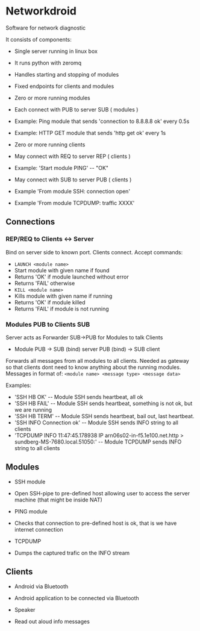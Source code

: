 Networkdroid
============

Software for network diagnostic 

It consists of components:
* Single server running in linux box
 * It runs python with zeromq
 * Handles starting and stopping of modules
 * Fixed endpoints for clients and modules
 
* Zero or more running modules
 * Each connect with PUB to server SUB ( modules )
 * Example: Ping module that sends 'connection to 8.8.8.8 ok' every 0.5s
 * Example: HTTP GET module that sends 'http get ok' every 1s
 
* Zero or more running clients
* May connect with REQ to server REP ( clients )
 * Example: 'Start module PING' -- "OK"
* May connect with SUB to server PUB ( clients )
 * Example 'From module SSH: connection open'
 * Example 'From module TCPDUMP: traffic XXXX'


## Connections


### REP/REQ to Clients <-> Server

Bind on server side to known port. Clients connect. Accept commands:
 * ```LAUNCH <module name> ```
  * Start module with given name if found
  * Returns 'OK' if module launched without error
  * Returns 'FAIL' otherwise
 * ``` KILL <module name> ```
  * Kills module with given name if running
   * Returns 'OK' if module killed
   * Returns 'FAIL' if module is not running 

### Modules PUB to Clients SUB
Server acts as Forwarder SUB->PUB for Modules to talk Clients
* Module PUB -> SUB (bind) server PUB (bind) -> SUB client

Forwards all messages from all modules to all clients. Needed as gateway so that clients dont need to know anything about the running modules. Messages in format of:
```<module name> <message type> <message data>```

Examples:
* 'SSH HB OK' -- Module SSH sends heartbeat, all ok
* 'SSH HB FAIL' -- Module SSH sends heartbeat, something is not ok, but we are running
* 'SSH HB TERM' -- Module SSH sends heartbeat, bail out, last heartbeat.
* 'SSH INFO Connection ok' -- Module SSH sends INFO string to all clients
* 'TCPDUMP INFO 11:47:45.178938 IP arn06s02-in-f5.1e100.net.http > sundberg-MS-7680.local.51050:' -- Module TCPDUMP sends INFO string to all clients 



## Modules
* SSH module
 * Open SSH-pipe to pre-defined host allowing user to access the server machine (that might be inside NAT)

* PING module
 * Checks that connection to pre-defined host is ok, that is we have internet connection

* TCPDUMP
 * Dumps the captured trafic on the INFO stream

## Clients
* Android via Bluetooth
 * Android application to be connected via Bluetooth

* Speaker
 * Read out aloud info messages




